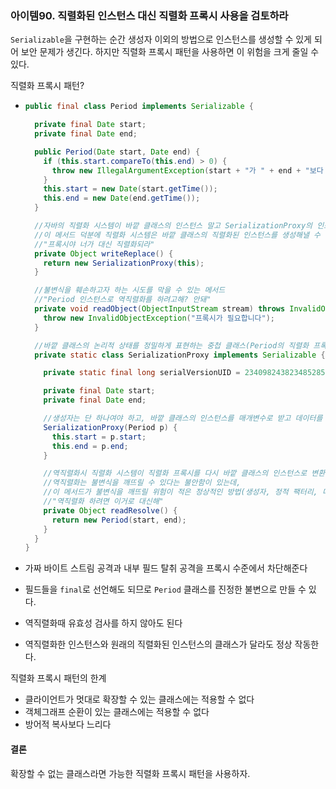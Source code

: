 ### 아이템90. 직렬화된 인스턴스 대신 직렬화 프록시 사용을 검토하라

`Serializable`을 구현하는 순간 생성자 이외의 방법으로 인스턴스를 생성할 수 있게 되어 보안 문제가 생긴다. 하지만 직렬화 프록시 패턴을 사용하면 이 위험을 크게 줄일 수 있다.

직렬화 프록시 패턴?

- ```java
  public final class Period implements Serializable {
  
    private final Date start;
    private final Date end;
  
    public Period(Date start, Date end) {
      if (this.start.compareTo(this.end) > 0) {
        throw new IllegalArgumentException(start + "가 " + end + "보다 늦다.");
      }
      this.start = new Date(start.getTime());
      this.end = new Date(end.getTime());
    }
  
    //자바의 직렬화 시스템이 바깥 클래스의 인스턴스 말고 SerializationProxy의 인스턴스를 반환하게 하는 역할
    //이 메서드 덕분에 직렬화 시스템은 바깥 클래스의 직렬화된 인스턴스를 생성해낼 수 없다
    //"프록시야 너가 대신 직렬화되라"
    private Object writeReplace() {
      return new SerializationProxy(this);
    }
  
    //불변식을 훼손하고자 하는 시도를 막을 수 있는 메서드
    //"Period 인스턴스로 역직렬화를 하려고해? 안돼"
    private void readObject(ObjectInputStream stream) throws InvalidObjectException {
      throw new InvalidObjectException("프록시가 필요합니다");
    }
  
    //바깥 클래스의 논리적 상태를 정밀하게 표현하는 중첩 클래스(Period의 직렬화 프록시)
    private static class SerializationProxy implements Serializable {
  
      private static final long serialVersionUID = 234098243823485285L;
  
      private final Date start;
      private final Date end;
  
      //생성자는 단 하나여야 하고, 바깥 클래스의 인스턴스를 매개변수로 받고 데이터를 복사해야 함
      SerializationProxy(Period p) {
        this.start = p.start;
        this.end = p.end;
      }
  
      //역직렬화시 직렬화 시스템이 직렬화 프록시를 다시 바깥 클래스의 인스턴스로 변환하게 해줌.
      //역직렬화는 불변식을 깨뜨릴 수 있다는 불안함이 있는데, 
      //이 메서드가 불변식을 깨뜨릴 위험이 적은 정상적인 방법(생성자, 정적 팩터리, 다른 메서드를 사용)으로 역직렬화된 인스턴스를 얻게 한다.
      //"역직렬화 하려면 이거로 대신해"
      private Object readResolve() {
        return new Period(start, end);
      }
    }
  }
  ```

- 가짜 바이트 스트림 공격과 내부 필드 탈취 공격을 프록시 수준에서 차단해준다

- 필드들을 `final`로 선언해도 되므로 `Period` 클래스를 진정한 불변으로 만들 수 있다.

- 역직렬화때 유효성 검사를 하지 않아도 된다

- 역직렬화한 인스턴스와 원래의 직렬화된 인스턴스의 클래스가 달라도 정상 작동한다.

직렬화 프록시 패턴의 한계

- 클라이언트가 멋대로 확장할 수 있는 클래스에는 적용할 수 없다
- 객체그래프 순환이 있는 클래스에는 적용할 수 없다
- 방어적 복사보다 느리다

#### 결론

확장할 수 없는 클래스라면 가능한 직렬화 프록시 패턴을 사용하자.